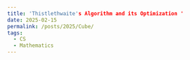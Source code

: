 ```yaml
---
title: 'Thistlethwaite's Algorithm and its Optimization '
date: 2025-02-15
permalink: /posts/2025/Cube/
tags:
  - CS
  - Mathematics
---
```

